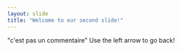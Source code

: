 ```yaml
---
layout: slide
title: "Welcome to our second slide!"
---
```

"c'est pas un commentaire"
Use the left arrow to go back!
